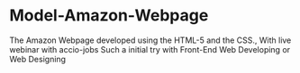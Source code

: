 # Model-Amazon-Webpage
The Amazon Webpage developed using the HTML-5 and the CSS., With live webinar with accio-jobs
Such a initial try with Front-End Web Developing or Web Designing
